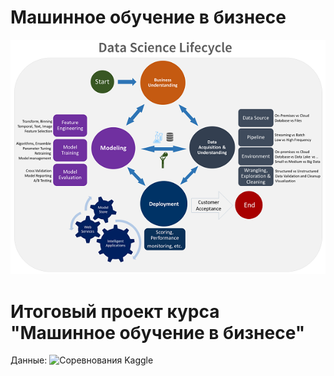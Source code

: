 # Машинное обучение в бизнесе
![MarkDown](https://github.com/vit050587/ML_in_work/blob/master/tdsp-lifecycle2.png)
# Итоговый проект курса "Машинное обучение в бизнесе"
Данные: ![Соревнования Kaggle](https://www.kaggle.com/datasets/andrewmvd/trip-advisor-hotel-reviews)
